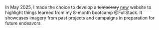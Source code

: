 In May 2025, I made the choice to develop a <del>temporary</del> <ins>new</ins> website to highlight things learned from my 8-month bootcamp @FullStack. It showcases imagery from past projects and campaigns in preparation for future endeavors.
